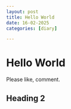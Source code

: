 ```yaml
---
layout: post
title: Hello World
date: 16-02-2025
categories: [diary]

---
```

# Hello World

Please like, comment.

## Heading 2

